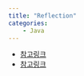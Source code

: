 ```yaml
---
title: "Reflection"
categories:
    - Java
---
```

 * [참고링크](https://gyrfalcon.tistory.com/entry/Java-Reflection)
 * [참고링크](https://kotlinlang.org/docs/reference/reflection.html)